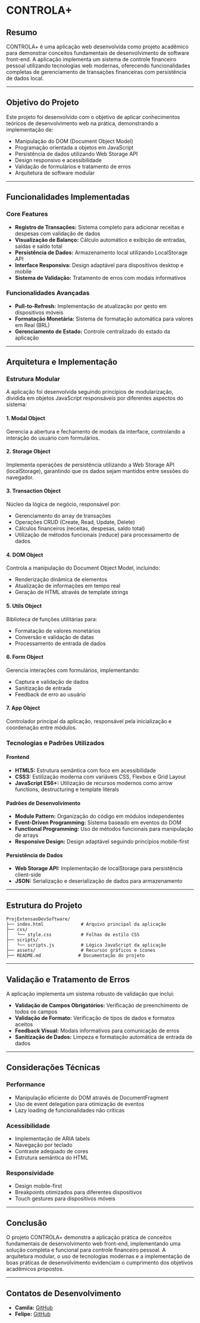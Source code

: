 # CONTROLA+

## Resumo

CONTROLA+ é uma aplicação web desenvolvida como projeto acadêmico para demonstrar conceitos fundamentais de desenvolvimento de software front-end. A aplicação implementa um sistema de controle financeiro pessoal utilizando tecnologias web modernas, oferecendo funcionalidades completas de gerenciamento de transações financeiras com persistência de dados local.

---

## Objetivo do Projeto

Este projeto foi desenvolvido com o objetivo de aplicar conhecimentos teóricos de desenvolvimento web na prática, demonstrando a implementação de:

- Manipulação do DOM (Document Object Model)
- Programação orientada a objetos em JavaScript
- Persistência de dados utilizando Web Storage API
- Design responsivo e acessibilidade
- Validação de formulários e tratamento de erros
- Arquitetura de software modular

---

## Funcionalidades Implementadas

### Core Features

- **Registro de Transações:** Sistema completo para adicionar receitas e despesas com validação de dados
- **Visualização de Balanço:** Cálculo automático e exibição de entradas, saídas e saldo total
- **Persistência de Dados:** Armazenamento local utilizando LocalStorage API
- **Interface Responsiva:** Design adaptável para dispositivos desktop e mobile
- **Sistema de Validação:** Tratamento de erros com modais informativos

### Funcionalidades Avançadas

- **Pull-to-Refresh:** Implementação de atualização por gesto em dispositivos móveis
- **Formatação Monetária:** Sistema de formatação automática para valores em Real (BRL)
- **Gerenciamento de Estado:** Controle centralizado do estado da aplicação

---

## Arquitetura e Implementação

### Estrutura Modular

A aplicação foi desenvolvida seguindo princípios de modularização, dividida em objetos JavaScript responsáveis por diferentes aspectos do sistema:

#### 1. **Modal Object**

Gerencia a abertura e fechamento de modais da interface, controlando a interação do usuário com formulários.

#### 2. **Storage Object**

Implementa operações de persistência utilizando a Web Storage API (localStorage), garantindo que os dados sejam mantidos entre sessões do navegador.

#### 3. **Transaction Object**

Núcleo da lógica de negócio, responsável por:

- Gerenciamento do array de transações
- Operações CRUD (Create, Read, Update, Delete)
- Cálculos financeiros (receitas, despesas, saldo total)
- Utilização de métodos funcionais (reduce) para processamento de dados

#### 4. **DOM Object**

Controla a manipulação do Document Object Model, incluindo:

- Renderização dinâmica de elementos
- Atualização de informações em tempo real
- Geração de HTML através de template strings

#### 5. **Utils Object**

Biblioteca de funções utilitárias para:

- Formatação de valores monetários
- Conversão e validação de datas
- Processamento de entrada de dados

#### 6. **Form Object**

Gerencia interações com formulários, implementando:

- Captura e validação de dados
- Sanitização de entrada
- Feedback de erro ao usuário

#### 7. **App Object**

Controlador principal da aplicação, responsável pela inicialização e coordenação entre módulos.

### Tecnologias e Padrões Utilizados

#### Frontend

- **HTML5:** Estrutura semântica com foco em acessibilidade
- **CSS3:** Estilização moderna com variáveis CSS, Flexbox e Grid Layout
- **JavaScript ES6+:** Utilização de recursos modernos como arrow functions, destructuring e template literals

#### Padrões de Desenvolvimento

- **Module Pattern:** Organização do código em módulos independentes
- **Event-Driven Programming:** Sistema baseado em eventos do DOM
- **Functional Programming:** Uso de métodos funcionais para manipulação de arrays
- **Responsive Design:** Design adaptável seguindo princípios mobile-first

#### Persistência de Dados

- **Web Storage API:** Implementação de localStorage para persistência client-side
- **JSON:** Serialização e deserialização de dados para armazenamento

---

## Estrutura do Projeto

```
ProjExtensaoDevSoftware/
├── index.html              # Arquivo principal da aplicação
├── css/
│   └── style.css           # Folhas de estilo CSS
├── scripts/
│   └── scripts.js          # Lógica JavaScript da aplicação
├── assets/                 # Recursos gráficos e ícones
├── README.md              # Documentação do projeto
```

---

## Validação e Tratamento de Erros

A aplicação implementa um sistema robusto de validação que inclui:

- **Validação de Campos Obrigatórios:** Verificação de preenchimento de todos os campos
- **Validação de Formato:** Verificação de tipos de dados e formatos aceitos
- **Feedback Visual:** Modais informativos para comunicação de erros
- **Sanitização de Dados:** Limpeza e formatação automática de entrada de dados

---

## Considerações Técnicas

### Performance

- Manipulação eficiente do DOM através de DocumentFragment
- Uso de event delegation para otimização de eventos
- Lazy loading de funcionalidades não críticas

### Acessibilidade

- Implementação de ARIA labels
- Navegação por teclado
- Contraste adequado de cores
- Estrutura semântica do HTML

### Responsividade

- Design mobile-first
- Breakpoints otimizados para diferentes dispositivos
- Touch gestures para dispositivos móveis

---

## Conclusão

O projeto CONTROLA+ demonstra a aplicação prática de conceitos fundamentais de desenvolvimento web front-end, implementando uma solução completa e funcional para controle financeiro pessoal. A arquitetura modular, o uso de tecnologias modernas e a implementação de boas práticas de desenvolvimento evidenciam o cumprimento dos objetivos acadêmicos propostos.

---

## Contatos de Desenvolvimento

- **Camila:** [GitHub](https://github.com/c-camila)
- **Felipe:** [GitHub](https://github.com/fzsdev)
